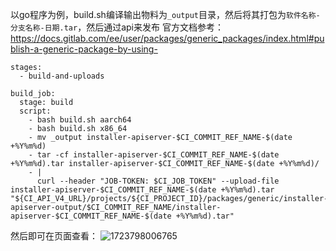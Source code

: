以go程序为例，build.sh编译输出物料为`_output`目录，然后将其打包为`软件名称-分支名称-日期.tar`，然后通过api来发布
官方文档参考： https://docs.gitlab.com/ee/user/packages/generic_packages/index.html#publish-a-generic-package-by-using-
```yaml1
stages:
  - build-and-uploads

build_job:
  stage: build
  script:
    - bash build.sh aarch64
    - bash build.sh x86_64
    - mv _output installer-apiserver-$CI_COMMIT_REF_NAME-$(date +%Y%m%d)
    - tar -cf installer-apiserver-$CI_COMMIT_REF_NAME-$(date +%Y%m%d).tar installer-apiserver-$CI_COMMIT_REF_NAME-$(date +%Y%m%d)/
    - |
      curl --header "JOB-TOKEN: $CI_JOB_TOKEN" --upload-file installer-apiserver-$CI_COMMIT_REF_NAME-$(date +%Y%m%d).tar "${CI_API_V4_URL}/projects/${CI_PROJECT_ID}/packages/generic/installer-apiserver-output/$CI_COMMIT_REF_NAME/installer-apiserver-$CI_COMMIT_REF_NAME-$(date +%Y%m%d).tar"
```
然后即可在页面查看：
![1723798006765](https://github.com/user-attachments/assets/92ac40ef-c330-40e5-82ce-2144e66e3008)
